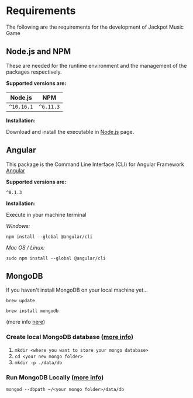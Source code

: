# Requirements

The following are the requirements for the development of Jackpot Music Game

## Node.js and NPM

These are needed for the runtime environment and the management of the packages respectively.

**Supported versions are:**

| Node.js      | NPM         |
| :---------:  | :---------: |
| `^10.16.1`   | `^6.11.3`   |

**Installation:**

Download and install the executable in [Node.js](https://nodejs.org/en/) page.

## Angular

This package is the Command Line Interface (CLI) for Angular Framework
[Angular](https://angular.io/docs)

**Supported versions are:**

`^8.1.3`

**Installation:**

Execute in your machine terminal

*Windows:*

``` shell
npm install --global @angular/cli
```

*Mac OS / Linux:*

``` shell
sudo npm install --global @angular/cli
```

## MongoDB

If you haven't install MongoDB on your local machine yet...

`brew update`

`brew install mongodb`

(more info [here](https://docs.mongodb.org/manual/tutorial/install-mongodb-on-os-x/))

### Create local MongoDB database ([more info](https://docs.mongodb.org/manual/tutorial/install-mongodb-on-os-x/#create-the-data-directory))

1. `mkdir <where you want to store your mongo database>`
2. `cd <your new mongo folder>`
3. `mkdir -p ./data/db`

### Run MongoDB Locally ([more info](https://docs.mongodb.org/manual/tutorial/install-mongodb-on-os-x/#specify-the-path-of-the-data-directory))

`mongod --dbpath ~/<your mongo folder>/data/db`
